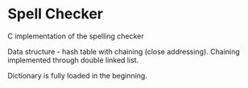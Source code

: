 # Spell Checker
C implementation of the spelling checker

Data structure - hash table with chaining (close addressing). Chaining implemented through double linked list.

Dictionary is fully loaded in the beginning.